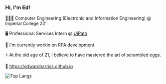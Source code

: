 ### Hi, I'm Ed!

👨🏽‍🎓 Computer Engineering (Electronic and Information Engineering) @ Imperial College 22'

🖥️ Professional Services Intern @ [UiPath](https://www.uipath.com)

🔭 I'm currently workin on RPA development.

⚡ At the old age of 21, I believe to have mastered the art of scrambled eggs.

🔗 https://edwardharriss.github.io

![Top Langs](https://github-readme-stats.vercel.app/api/top-langs/?username=edwardharriss&layout=compact&langs_count=8) 

<!--
**EdwardHarriss/EdwardHarriss** is a ✨ _special_ ✨ repository because its `README.md` (this file) appears on your GitHub profile.

Here are some ideas to get you started:

- 🔭 I’m currently working on ...
- 🌱 I’m currently learning ...
- 👯 I’m looking to collaborate on ...
- 🤔 I’m looking for help with ...
- 💬 Ask me about ...
- 📫 How to reach me: ...
- 😄 Pronouns: ...
- ⚡ Fun fact: ...
-->
